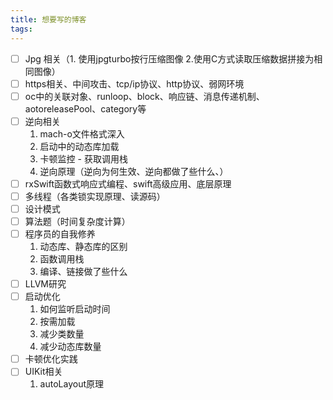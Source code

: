 ```yaml
---
title: 想要写的博客
tags:
---
```


- [ ] Jpg 相关（1. 使用jpgturbo按行压缩图像 2.使用C方式读取压缩数据拼接为相同图像）
- [ ] https相关、中间攻击、tcp/ip协议、http协议、弱网环境
- [ ] oc中的关联对象、runloop、block、响应链、消息传递机制、aotoreleasePool、category等
- [ ] 逆向相关
  1. mach-o文件格式深入
  2. 启动中的动态库加载
  3. 卡顿监控 - 获取调用栈
  4. 逆向原理（逆向为何生效、逆向都做了些什么、）
- [ ] rxSwift函数式响应式编程、swift高级应用、底层原理
- [ ] 多线程（各类锁实现原理、读源码）
- [ ] 设计模式
- [ ] 算法题（时间复杂度计算）
- [ ] 程序员的自我修养
  1. 动态库、静态库的区别
  2. 函数调用栈
  3. 编译、链接做了些什么
- [ ] LLVM研究
- [ ] 启动优化
  1. 如何监听启动时间
  2. 按需加载
  3. 减少类数量
  4. 减少动态库数量
- [ ] 卡顿优化实践
- [ ] UIKit相关
  1. autoLayout原理